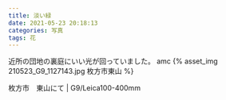 ```yaml
---
title: 淡い緑
date: 2021-05-23 20:18:13
categories: 写真
tags: 花
---
```


近所の団地の裏庭にいい光が回っていました。
amc
{% asset_img 210523_G9_1127143.jpg 枚方市東山 %}

枚方市　東山にて | G9/Leica100-400mm